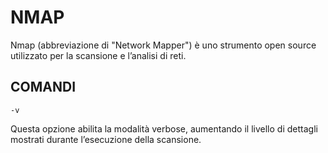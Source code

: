 # NMAP

Nmap (abbreviazione di "Network Mapper") è uno strumento open source utilizzato per la scansione e l’analisi di reti.

## COMANDI

```
-v
```
Questa opzione abilita la modalità verbose, aumentando il livello di dettagli mostrati durante l’esecuzione della scansione.
